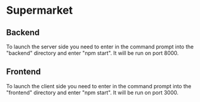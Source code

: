 # Supermarket


## Backend
To launch the server side you need to enter in the command prompt into the "backend" directory and enter "npm start".
It will be run on port 8000.

## Frontend
To launch the client side you need to enter in the command prompt into the "frontend" directory and enter "npm start".
It will be run on port 3000.
